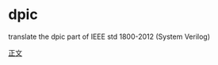 # dpic
translate the dpic part of IEEE std 1800-2012 (System Verilog)

[正文](https://github.com/zhuzhzh/dpic/blob/master/dpic.md)
